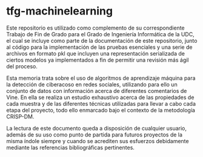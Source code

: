 # tfg-machinelearning

Este repositorio es utilizado como complemento de su correspondiente Trabajo de Fin de Grado para el Grado de Ingeniería Informática de la UDC, el cual se incluye como parte de la documentación de este repositorio, junto al código para la implementación de las pruebas esenciales y una serie de archivos en formato pkl que incluyen una representación serializada de ciertos modelos ya implementados a fin de permitir una revisión más ágil del proceso.

Esta memoria trata sobre el uso de algoritmos de aprendizaje máquina para la detección de ciberacoso en redes sociales, utilizando para ello un conjunto de datos con información acerca de diferentes comentarios de Vine. En ella se realiza un estudio exhaustivo acerca de las propiedades de cada muestra y de las diferentes técnicas utilizadas para llevar a cabo cada etapa del proyecto, todo ello enmarcado bajo el contexto de la metodología CRISP-DM.

La lectura de este documento queda a disposición de cualquier usuario, además de su uso como punto de partida para futuros proyectos de la misma índole siempre y cuando se acrediten sus esfuerzos debidamente mediante las referencias bibliográficas pertinentes.
